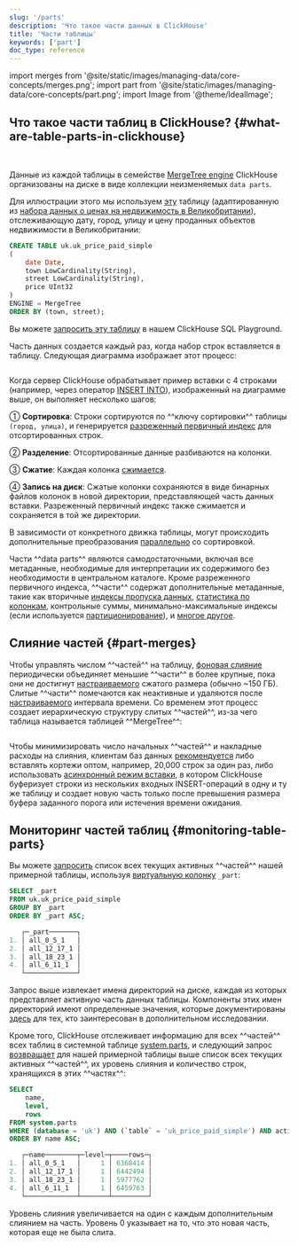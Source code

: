 ```yaml
---
slug: '/parts'
description: 'Что такое части данных в ClickHouse'
title: 'Части таблицы'
keywords: ['part']
doc_type: reference
---
```

import merges from '@site/static/images/managing-data/core-concepts/merges.png';
import part from '@site/static/images/managing-data/core-concepts/part.png';
import Image from '@theme/IdealImage';

## Что такое части таблиц в ClickHouse? {#what-are-table-parts-in-clickhouse}

<br />

Данные из каждой таблицы в семействе [MergeTree engine](/engines/table-engines/mergetree-family) ClickHouse организованы на диске в виде коллекции неизменяемых `data parts`.

Для иллюстрации этого мы используем [эту](https://sql.clickhouse.com/?query=U0hPVyBDUkVBVEUgVEFCTEUgdWsudWtfcHJpY2VfcGFpZF9zaW1wbGU&run_query=true&tab=results) таблицу (адаптированную из [набора данных о ценах на недвижимость в Великобритании](/getting-started/example-datasets/uk-price-paid)), отслеживающую дату, город, улицу и цену проданных объектов недвижимости в Великобритании:

```sql
CREATE TABLE uk.uk_price_paid_simple
(
    date Date,
    town LowCardinality(String),
    street LowCardinality(String),
    price UInt32
)
ENGINE = MergeTree
ORDER BY (town, street);
```

Вы можете [запросить эту таблицу](https://sql.clickhouse.com/?query=U0VMRUNUICogRlJPTSB1ay51a19wcmljZV9wYWlkX3NpbXBsZTs&run_query=true&tab=results) в нашем ClickHouse SQL Playground.

Часть данных создается каждый раз, когда набор строк вставляется в таблицу. Следующая диаграмма изображает этот процесс:

<Image img={part} size="lg" />

<br />

Когда сервер ClickHouse обрабатывает пример вставки с 4 строками (например, через оператор [INSERT INTO](/sql-reference/statements/insert-into)), изображенный на диаграмме выше, он выполняет несколько шагов:

① **Сортировка**: Строки сортируются по ^^ключу сортировки^^ таблицы `(город, улица)`, и генерируется [разреженный первичный индекс](/guides/best-practices/sparse-primary-indexes) для отсортированных строк.

② **Разделение**: Отсортированные данные разбиваются на колонки.

③ **Сжатие**: Каждая колонка [сжимается](https://clickhouse.com/blog/optimize-clickhouse-codecs-compression-schema).

④ **Запись на диск**: Сжатые колонки сохраняются в виде бинарных файлов колонок в новой директории, представляющей часть данных вставки. Разреженный первичный индекс также сжимается и сохраняется в той же директории.

В зависимости от конкретного движка таблицы, могут происходить дополнительные преобразования [параллельно](https://operations/settings/settings) со сортировкой.

Части ^^data parts^^ являются самодостаточными, включая все метаданные, необходимые для интерпретации их содержимого без необходимости в центральном каталоге. Кроме разреженного первичного индекса, ^^части^^ содержат дополнительные метаданные, такие как вторичные [индексы пропуска данных](/optimize/skipping-indexes), [статистика по колонкам](https://clickhouse.com/blog/clickhouse-release-23-11#column-statistics-for-prewhere), контрольные суммы, минимально-максимальные индексы (если используется [партиционирование](/partitions)), и [многое другое](https://github.com/ClickHouse/ClickHouse/blob/a065b11d591f22b5dd50cb6224fab2ca557b4989/src/Storages/MergeTree/MergeTreeData.h#L104).

## Слияние частей {#part-merges}

Чтобы управлять числом ^^частей^^ на таблицу, [фоновая слияние](/merges) периодически объединяет меньшие ^^части^^ в более крупные, пока они не достигнут [настраиваемого](/operations/settings/merge-tree-settings#max_bytes_to_merge_at_max_space_in_pool) сжатого размера (обычно ~150 ГБ). Слитые ^^части^^ помечаются как неактивные и удаляются после [настраиваемого](/operations/settings/merge-tree-settings#old_parts_lifetime) интервала времени. Со временем этот процесс создает иерархическую структуру слитых ^^частей^^, из-за чего таблица называется таблицей ^^MergeTree^^:

<Image img={merges} size="lg" />

<br />

Чтобы минимизировать число начальных ^^частей^^ и накладные расходы на слияния, клиентам баз данных [рекомендуется](https://clickhouse.com/blog/asynchronous-data-inserts-in-clickhouse#data-needs-to-be-batched-for-optimal-performance) либо вставлять кортежи оптом, например, 20,000 строк за один раз, либо использовать [асинхронный режим вставки](https://clickhouse.com/blog/asynchronous-data-inserts-in-clickhouse), в котором ClickHouse буферизует строки из нескольких входных INSERT-операций в одну и ту же таблицу и создает новую часть только после превышения размера буфера заданного порога или истечения времени ожидания.

## Мониторинг частей таблиц {#monitoring-table-parts}

Вы можете [запросить](https://sql.clickhouse.com/?query=U0VMRUNUIF9wYXJ0CkZST00gdWsudWtfcHJpY2VfcGFpZF9zaW1wbGUKR1JPVVAgQlkgX3BhcnQKT1JERVIgQlkgX3BhcnQgQVNDOw&run_query=true&tab=results) список всех текущих активных ^^частей^^ нашей примерной таблицы, используя [виртуальную колонку](/engines/table-engines#table_engines-virtual_columns) `_part`:

```sql
SELECT _part
FROM uk.uk_price_paid_simple
GROUP BY _part
ORDER BY _part ASC;

   ┌─_part───────┐
1. │ all_0_5_1   │
2. │ all_12_17_1 │
3. │ all_18_23_1 │
4. │ all_6_11_1  │
   └─────────────┘
```
Запрос выше извлекает имена директорий на диске, каждая из которых представляет активную часть данных таблицы. Компоненты этих имен директорий имеют определенные значения, которые документированы [здесь](https://github.com/ClickHouse/ClickHouse/blob/f90551824bb90ade2d8a1d8edd7b0a3c0a459617/src/Storages/MergeTree/MergeTreeData.h#L130) для тех, кто заинтересован в дополнительном исследовании.

Кроме того, ClickHouse отслеживает информацию для всех ^^частей^^ всех таблиц в системной таблице [system.parts](/operations/system-tables/parts), и следующий запрос [возвращает](https://sql.clickhouse.com/?query=U0VMRUNUCiAgICBuYW1lLAogICAgbGV2ZWwsCiAgICByb3dzCkZST00gc3lzdGVtLnBhcnRzCldIRVJFIChkYXRhYmFzZSA9ICd1aycpIEFORCAoYHRhYmxlYCA9ICd1a19wcmljZV9wYWlkX3NpbXBsZScpIEFORCBhY3RpdmUKT1JERVIgQlkgbmFtZSBBU0M7&run_query=true&tab=results) для нашей примерной таблицы выше список всех текущих активных ^^частей^^, их уровень слияния и количество строк, хранящихся в этих ^^частях^^:

```sql
SELECT
    name,
    level,
    rows
FROM system.parts
WHERE (database = 'uk') AND (`table` = 'uk_price_paid_simple') AND active
ORDER BY name ASC;

   ┌─name────────┬─level─┬────rows─┐
1. │ all_0_5_1   │     1 │ 6368414 │
2. │ all_12_17_1 │     1 │ 6442494 │
3. │ all_18_23_1 │     1 │ 5977762 │
4. │ all_6_11_1  │     1 │ 6459763 │
   └─────────────┴───────┴─────────┘
```
Уровень слияния увеличивается на один с каждым дополнительным слиянием на часть. Уровень 0 указывает на то, что это новая часть, которая еще не была слита.